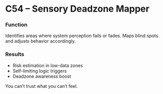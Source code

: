 # C54 – Sensory Deadzone Mapper

### Function

Identifies areas where system perception fails or fades. Maps blind spots and adjusts behavior accordingly.

### Results

- Risk estimation in low-data zones  
- Self-limiting logic triggers  
- Deadzone awareness boost

You can’t trust what you can’t feel.
